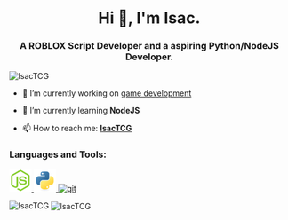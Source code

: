<h1 align="center">Hi 👋, I'm Isac.</h1>
<h3 align="center">A ROBLOX Script Developer and a aspiring Python/NodeJS Developer. </h3>

<p align="left"> <img src="https://komarev.com/ghpvc/?username=IsacTCG&label=Profile%20views&color=0e75b6&style=flat" alt="IsacTCG" /> </p>

- 🔭 I’m currently working on [game development](https://discord.gg/brick)

- 🌱 I’m currently learning **NodeJS**

- 📫 How to reach me: **[IsacTCG](https://discordapp.com/users/269775407732097024)**

<h3 align="left">Languages and Tools:</h3>
<p align="left"> <a href="https://nodejs.org/" target="_blank" rel="noreferrer"> <img src="https://raw.githubusercontent.com/devicons/devicon/1119b9f84c0290e0f0b38982099a2bd027a48bf1/icons/nodejs/nodejs-original.svg" alt="c" width="40" height="40"/> </a> <a href="https://www.python.org/" target="_blank" rel="noreferrer"> <img src="https://raw.githubusercontent.com/devicons/devicon/master/icons/python/python-original.svg" alt="python" width="40"
<a href="https://www.lua.org/" target="_blank" rel="noreferrer"> <img src="https://upload.wikimedia.org/wikipedia/commons/thumb/c/cf/Lua-Logo.svg/1200px-Lua-Logo.svg.png" alt="git" width="40" height="40"/> </a> </p>

<p><img align="left" src="https://github-readme-stats.vercel.app/api/top-langs?username=IsacTCG&show_icons=true&locale=en&layout=compact&theme=tokyonight" alt="IsacTCG" /></p>

<p>&nbsp;<img align="center" src="https://github-readme-stats.vercel.app/api?username=IsacTCG&show_icons=true&locale=en&theme=tokyonight" alt="IsacTCG" /></p>

<!--
**IsacTCG/IsacTCG** is a ✨ _special_ ✨ repository because its `README.md` (this file) appears on your GitHub profile.

Here are some ideas to get you started:

- 🔭 I’m currently working on ...
- 🌱 I’m currently learning ...
- 👯 I’m looking to collaborate on ...
- 🤔 I’m looking for help with ...
- 💬 Ask me about ...
- 📫 How to reach me: ...
- 😄 Pronouns: ...
- ⚡ Fun fact: ...
-->
